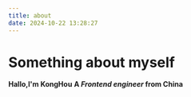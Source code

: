 ```yaml
---
title: about
date: 2024-10-22 13:28:27
---
```

# Something about myself
**Hallo,I'm KongHou**
**A *Frontend engineer* from China** 